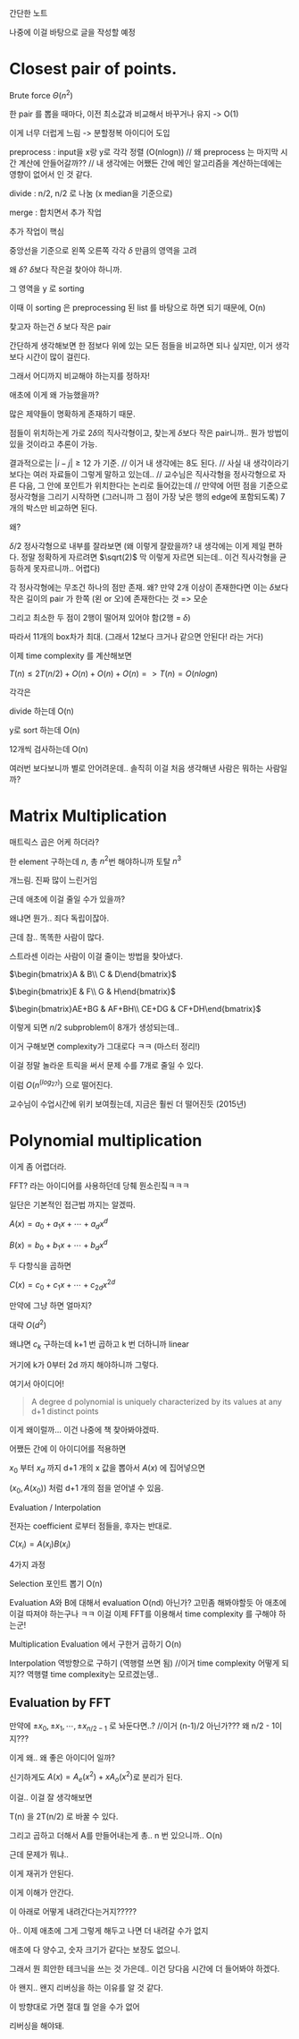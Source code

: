 간단한 노트

나중에 이걸 바탕으로 글을 작성할 예정

# Closest pair of points.

Brute force $\Theta(n^2)$

한 pair 를 뽑을 때마다, 이전 최소값과 비교해서 바꾸거나 유지 -> O(1)

이게 너무 더럽게 느림 -> 분할정복 아이디어 도입

preprocess : input을 x랑 y로 각각 정렬 (O(nlogn)) 
// 왜 preprocess 는 마지막 시간 계산에 안들어갈까??
// 내 생각에는 어쨌든 간에 메인 알고리즘을 계산하는데에는 영향이 없어서 인 것 같다.

divide : n/2, n/2 로 나눔 (x median을 기준으로)

merge : 합치면서 추가 작업

추가 작업이 핵심

중앙선을 기준으로 왼쪽 오른쪽 각각 $\delta$ 만큼의 영역을 고려

왜 $\delta$? $\delta$보다 작은걸 찾아야 하니까.

그 영역을 y 로 sorting 

이때 이 sorting 은 preprocessing 된 list 를 바탕으로 하면 되기 때문에, O(n)

찾고자 하는건 $\delta$ 보다 작은 pair

간단하게 생각해보면 한 점보다 위에 있는 모든 점들을 비교하면 되나 싶지만, 이거 생각보다 시간이 많이 걸린다.

그래서 어디까지 비교해야 하는지를 정하자!

애초에 이게 왜 가능했을까?

많은 제약들이 명확하게 존재하기 때문.

점들이 위치하는게 가로 $2\delta$의 직사각형이고, 찾는게 $\delta$보다 작은 pair니까.. 뭔가 방법이 있을 것이라고 추론이 가능.

결과적으로는 $|i-j|\geq12$ 가 기준. 
// 이거 내 생각에는 8도 된다.
// 사실 내 생각이라기보다는 여러 자료들이 그렇게 말하고 있는데..
// 교수님은 직사각형을 정사각형으로 자른 다음, 그 안에 포인트가 위치한다는 논리로 들어갔는데
// 만약에 어떤 점을 기준으로 정사각형을 그리기 시작하면 (그러니까 그 점이 가장 낮은 행의 edge에 포함되도록) 7개의 박스만 비교하면 된다.

왜? 

$\delta/2$ 정사각형으로 내부를 잘라보면 (왜 이렇게 잘랐을까? 내 생각에는 이게 제일 편하다. 정말 정확하게 자르려면 $\sqrt(2)$ 막 이렇게 자르면 되는데.. 이건 직사각형을 균등하게 못자르니까.. 어렵다)

각 정사각형에는 무조건 하나의 점만 존재. 왜? 만약 2개 이상이 존재한다면 이는 $\delta$보다 작은 길이의 pair 가 한쪽 (왼 or 오)에 존재한다는 것 => 모순

그리고 최소한 두 점이 2행이 떨어져 있어야 함(2행 = $\delta$)

따라서 11개의 box차가 최대. (그래서 12보다 크거나 같으면 안된다! 라는 거다)

이제 time complexity 를 계산해보면

$T(n)\leq 2T(n/2)+O(n)+O(n)+O(n)=>T(n)=O(nlogn)$

각각은

divide 하는데 O(n)

y로 sort 하는데 O(n)

12개씩 검사하는데 O(n)

여러번 보다보니까 별로 안어려운데.. 솔직히 이걸 처음 생각해낸 사람은 뭐하는 사람일까?

# Matrix Multiplication

매트릭스 곱은 어케 하더라?

한 element 구하는데 $n$, 총 $n^2$번 해야하니까 토탈 $n^3$

개느림. 진짜 많이 느린거임

근데 애초에 이걸 줄일 수가 있을까?

왜냐면 뭔가.. 죄다 독립이잖아.

근데 참.. 똑똑한 사람이 많다.

스트라센 이라는 사람이 이걸 줄이는 방법을 찾아냈다.

$\begin{bmatrix}A & B\\ C & D\end{bmatrix}$

$\begin{bmatrix}E & F\\ G & H\end{bmatrix}$

$\begin{bmatrix}AE+BG & AF+BH\\ CE+DG & CF+DH\end{bmatrix}$

이렇게 되면 $n/2$ subproblem이 8개가 생성되는데..

이거 구해보면 complexity가 그대로다 ㅋㅋ (마스터 정리!)

이걸 정말 놀라운 트릭을 써서 문제 수를 7개로 줄일 수 있다.

이럼 $O(n^(log_27))$ 으로 떨어진다.

교수님이 수업시간에 위키 보여줬는데, 지금은 훨씬 더 떨어진듯 (2015년)

# Polynomial multiplication

이게 좀 어렵더라.

FFT? 라는 아이디어를 사용하던데 당췌 뭔소린짘ㅋㅋㅋ

일단은 기본적인 접근법 까지는 알겠따.

$A(x)=a_0+a_1x+\cdots +a_dx^d$

$B(x)=b_0+b_1x+\cdots +b_dx^d$

두 다항식을 곱하면

$C(x)=c_0+c_1x+\cdots +c_{2d}x^{2d}$

만약에 그냥 하면 얼마지?

대략 $O(d^2)$

왜냐면 $c_k$ 구하는데 k+1 번 곱하고 k 번 더하니까 linear

거기에 k가 0부터 2d 까지 해야하니까 그렇다.

여기서 아이디어!

> A degree d polynomial is uniquely characterized by its values at any d+1 distinct points

이게 왜이럴까... 이건 나중에 책 찾아봐야겠따.

어쨌든 간에 이 아이디어를 적용하면

$x_0$ 부터 $x_d$ 까지 d+1 개의 x 값을 뽑아서 $A(x)$ 에 집어넣으면

$(x_0, A(x_0))$ 처럼 d+1 개의 점을 얻어낼 수 있음.

Evaluation / Interpolation

전자는 coefficient 로부터 점들을, 후자는 반대로.

$C(x_i)=A(x_i)B(x_i)$

4가지 과정

Selection
포인트 뽑기
O(n)

Evaluation
A와 B에 대해서 evaluation
O(nd) 아닌가?
고민좀 해봐야할듯
아 애초에 이걸 따져야 하는구나 ㅋㅋ
이걸 이제 FFT를 이용해서 time complexity 를 구해야 하는군!

Multiplication
Evaluation 에서 구한거 곱하기
O(n)

Interpolation
역방향으로 구하기
(역행렬 쓰면 됨) 
//이거 time complexity 어떻게 되지?? 역행렬 time complexity는 모르겠는뎅..

## Evaluation by FFT

만약에 $\pm x_0, \pm x_1, \cdots, \pm x_{n/2-1}$ 로 놔둔다면..?
//이거 (n-1)/2 아닌가??? 왜 n/2 - 1이지???

이게 왜.. 왜 좋은 아이디어 일까?

신기하게도 $A(x)=A_e(x^2)+xA_o(x^2)$로 분리가 된다.

이걸.. 이걸 잘 생각해보면

T(n) 을 2T(n/2) 로 바꿀 수 있다.

그리고 곱하고 더해서 A를 만들어내는게 총.. n 번 있으니까.. O(n)

근데 문제가 뭐냐.. 

이게 재귀가 안된다.

이게 이해가 안간다.

이 아래로 어떻게 내려간다는거지?????

아.. 이제 애초에 그게 그렇게 해두고 나면 더 내려갈 수가 없지

애초에 다 양수고, 숫자 크기가 같다는 보장도 없으니.

그래서 뭔 희안한 테크닉을 쓰는 것 가은데.. 이건 당다음 시간에 더 들어봐야 하겠다.

아 왠지.. 왠지 리버싱을 하는 이유를 알 것 같다.

이 방향대로 가면 절대 뭘 얻을 수가 없어

리버싱을 해야돼.

